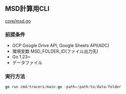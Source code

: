 ## MSD計算用CLI
[core/msd.go](pkg/core/msd.go)
### 前提条件
- GCP Google Drive API, Google Sheets API(ADC)
- 環境変数 MSD_FOLDER_ID(ファイル出力先)
- Go 1.23~
- データファイル
### 実行方法
```go
go run cmd/tracers/main.go -path=/path/to/data/folder
```
